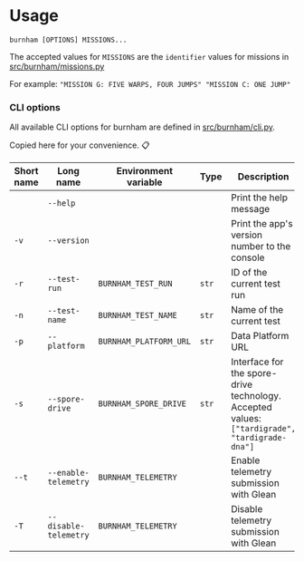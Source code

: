 # Usage

```text
burnham [OPTIONS] MISSIONS...
```

The accepted values for `MISSIONS` are the `identifier` values for missions in [src/burnham/missions.py][missions.py]

For example: `"MISSION G: FIVE WARPS, FOUR JUMPS" "MISSION C: ONE JUMP"`

[missions.py]: ../src/burnham/missions.py

### CLI options

All available CLI options for burnham are defined in [src/burnham/cli.py][cli.py].

Copied here for your convenience. 📋

| Short name | Long name             | Environment variable   | Type  | Description                                                                                   |
| ---------- | --------------------- | ---------------------- | ----- | --------------------------------------------------------------------------------------------- |
|            | `--help`              |                        |       | Print the help message                                                                        |
| `-v`       | `--version`           |                        |       | Print the app's version number to the console                                                 |
| `-r`       | `--test-run`          | `BURNHAM_TEST_RUN`     | `str` | ID of the current test run                                                                    |
| `-n`       | `--test-name`         | `BURNHAM_TEST_NAME`    | `str` | Name of the current test                                                                      |
| `-p`       | `--platform`          | `BURNHAM_PLATFORM_URL` | `str` | Data Platform URL                                                                             |
| `-s`       | `--spore-drive`       | `BURNHAM_SPORE_DRIVE`  | `str` | Interface for the spore-drive technology. Accepted values: `["tardigrade", "tardigrade-dna"]` |
| `--t`      | `--enable-telemetry`  | `BURNHAM_TELEMETRY`    |       | Enable telemetry submission with Glean                                                        |
| `-T`       | `--disable-telemetry` | `BURNHAM_TELEMETRY`    |       | Disable telemetry submission with Glean                                                       |

[cli.py]: ../src/burnham/cli.py
